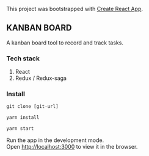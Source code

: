 This project was bootstrapped with [Create React App](https://github.com/facebook/create-react-app).

## KANBAN BOARD

A kanban board tool to record and track tasks.

### Tech stack

1. React
1. Redux / Redux-saga

### Install

```js
git clone [git-url]

yarn install

yarn start
```

Run the app in the development mode.<br />
Open [http://localhost:3000](http://localhost:3000) to view it in the browser.
